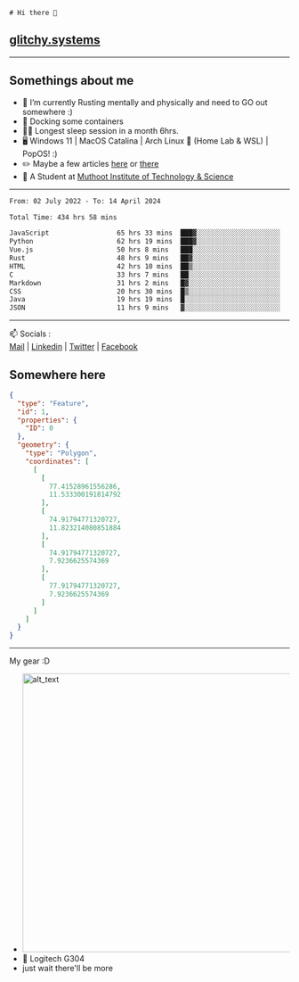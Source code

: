 ```
# Hi there 👋
```
## [glitchy.systems](https://glitchy.systems)
---

## Somethings about me



- 🌱 I’m currently Rusting mentally and physically and need to GO out somewhere :)
- 🐋 Docking some containers
- 😶‍🌫️ Longest sleep session in a month 6hrs.
- 🖥️ Windows 11 | MacOS Catalina | Arch Linux 🦩 (Home Lab & WSL) | PopOS! :)
- ✏️ Maybe a few articles [here](https://medium.com/@advaithnarayanan8) or [there](https://medium.com/@advaithnarayanan8)
- 📑 A Student at [Muthoot Institute of Technology & Science](https://mgmits.ac.in/)



---

<!--START_SECTION:waka-->

```txt
From: 02 July 2022 - To: 14 April 2024

Total Time: 434 hrs 58 mins

JavaScript                 65 hrs 33 mins  ███▓░░░░░░░░░░░░░░░░░░░░░   15.07 %
Python                     62 hrs 19 mins  ███▓░░░░░░░░░░░░░░░░░░░░░   14.33 %
Vue.js                     50 hrs 8 mins   ███░░░░░░░░░░░░░░░░░░░░░░   11.53 %
Rust                       48 hrs 9 mins   ██▓░░░░░░░░░░░░░░░░░░░░░░   11.07 %
HTML                       42 hrs 10 mins  ██▒░░░░░░░░░░░░░░░░░░░░░░   09.69 %
C                          33 hrs 7 mins   ██░░░░░░░░░░░░░░░░░░░░░░░   07.61 %
Markdown                   31 hrs 2 mins   █▓░░░░░░░░░░░░░░░░░░░░░░░   07.14 %
CSS                        20 hrs 30 mins  █▒░░░░░░░░░░░░░░░░░░░░░░░   04.71 %
Java                       19 hrs 19 mins  █░░░░░░░░░░░░░░░░░░░░░░░░   04.44 %
JSON                       11 hrs 9 mins   ▓░░░░░░░░░░░░░░░░░░░░░░░░   02.57 %
```

<!--END_SECTION:waka-->

---

📫 Socials :<br>
[Mail](mailto:advaithnarayanan8@gmail.com) | [Linkedin](https://www.linkedin.com/in/advaith-narayanan-a72152214/) | [Twitter](https://twitter.com/advaithnarayan) | [Facebook](https://screenmessage.com/qinq)

## Somewhere here

```geojson
{
  "type": "Feature",
  "id": 1,
  "properties": {
    "ID": 0
  },
  "geometry": {
    "type": "Polygon",
    "coordinates": [
      [
        [
          77.41528961556286,
          11.533300191814792
        ],
        [
          74.91794771320727,
          11.823214080851884
        ],
        [
          74.91794771320727,
          7.9236625574369
        ],
        [
          77.91794771320727,
          7.9236625574369
        ]
      ]
    ]
  }
}
```


--- 
My gear :D

- [<img alt="alt_text" width="500px" src="https://valid.x86.fr/cache/banner/xv24bv-6.png" />](https://valid.x86.fr/xv24bv)
- 🐁 Logitech G304
- just wait there'll be more

